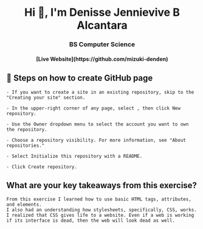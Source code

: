 <h1 align="center">Hi 👋, I'm Denisse Jennievive B Alcantara</h1>
<h3 align="center">BS Computer Science</h3>
<h4 align="center">[Live Website](https://github.com/mizuki-denden) </h4>


## 🔭 Steps on how to create GitHub page
    - If you want to create a site in an existing repository, skip to the "Creating your site" section. 

    - In the upper-right corner of any page, select , then click New repository. 

    - Use the Owner dropdown menu to select the account you want to own the repository. 

    - Choose a repository visibility. For more information, see "About repositories."

    - Select Initialize this repository with a README.

    - Click Create repository.

## What are your key takeaways from this exercise?
    From this exercise I learned how to use basic HTML tags, attributes, and elements. 
    I also had an understanding how stylesheets, specifically, CSS, works.
    I realized that CSS gives life to a website. Even if a web is working if its interface is dead, then the web will look dead as well.
    






